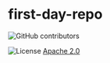 # first-day-repo

<img alt="GitHub contributors" src="https://img.shields.io/github/contributors/jackWarrick/Sport-Events-Lookup">

![License](https://img.shields.io/badge/License-Apache_2.0-blue.svg)
[Apache 2.0](https://opensource.org/licenses/Apache-2.0)

